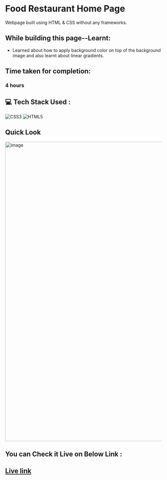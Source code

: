 # Food Restaurant Home Page
Webpage built using HTML &amp; CSS without any frameworks.

## While building this page--Learnt:
- Learned about how to apply background color on top of the background image and also learnt about linear gradients.

## Time taken for completion:
### 4 hours

## 💻 Tech Stack Used :

![CSS3](https://img.shields.io/badge/css3-%231572B6.svg?style=for-the-badge&logo=css3&logoColor=white) ![HTML5](https://img.shields.io/badge/html5-%23E34F26.svg?style=for-the-badge&logo=html5&logoColor=white)

## Quick Look
<img width="960" alt="image" src="https://user-images.githubusercontent.com/47134730/185760706-22b5a958-dd74-43a3-95ff-50deb6e07b1a.png">

<br>

## You can Check it Live on Below Link :
## [Live link](https://630121125f38797add891f06--restaurant-homepage-p2.netlify.app/)
